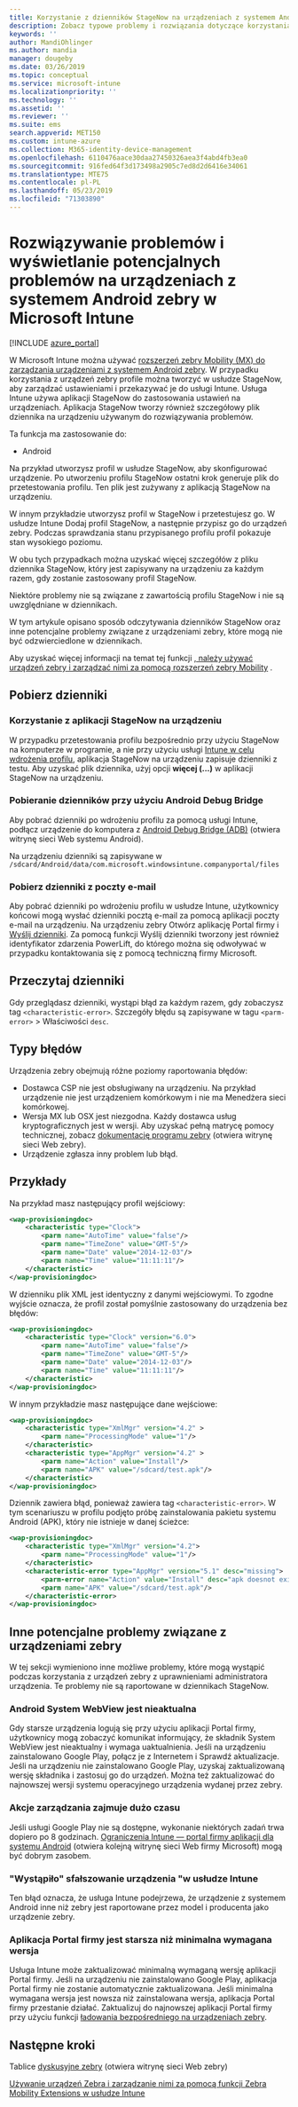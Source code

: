```yaml
---
title: Korzystanie z dzienników StageNow na urządzeniach z systemem Android zebry w Microsoft Intune na platformie Azure | Microsoft Docs
description: Zobacz typowe problemy i rozwiązania dotyczące korzystania z usługi StageNow na urządzeniach z systemem Android przy użyciu Microsoft Intune. Dowiedz się również, jak uzyskać dzienniki, i zapoznać się z przykładami dotyczącymi sposobu odczytywania dzienników pod kątem sukcesu lub błędów.
keywords: ''
author: MandiOhlinger
ms.author: mandia
manager: dougeby
ms.date: 03/26/2019
ms.topic: conceptual
ms.service: microsoft-intune
ms.localizationpriority: ''
ms.technology: ''
ms.assetid: ''
ms.reviewer: ''
ms.suite: ems
search.appverid: MET150
ms.custom: intune-azure
ms.collection: M365-identity-device-management
ms.openlocfilehash: 6110476aace30daa27450326aea3f4abd4fb3ea0
ms.sourcegitcommit: 916fed64f3d173498a2905c7ed8d2d6416e34061
ms.translationtype: MTE75
ms.contentlocale: pl-PL
ms.lasthandoff: 05/23/2019
ms.locfileid: "71303890"
---
```

# <a name="troubleshoot-and-see-potential-issues-on-android-zebra-devices-in-microsoft-intune"></a>Rozwiązywanie problemów i wyświetlanie potencjalnych problemów na urządzeniach z systemem Android zebry w Microsoft Intune

[!INCLUDE [azure_portal](./includes/azure_portal.md)]

W Microsoft Intune można używać [rozszerzeń zebry Mobility (MX) do zarządzania urządzeniami z systemem Android zebry](android-zebra-mx-overview.md). W przypadku korzystania z urządzeń zebry profile można tworzyć w usłudze StageNow, aby zarządzać ustawieniami i przekazywać je do usługi Intune. Usługa Intune używa aplikacji StageNow do zastosowania ustawień na urządzeniach. Aplikacja StageNow tworzy również szczegółowy plik dziennika na urządzeniu używanym do rozwiązywania problemów.

Ta funkcja ma zastosowanie do:

- Android

Na przykład utworzysz profil w usłudze StageNow, aby skonfigurować urządzenie. Po utworzeniu profilu StageNow ostatni krok generuje plik do przetestowania profilu. Ten plik jest zużywany z aplikacją StageNow na urządzeniu.

W innym przykładzie utworzysz profil w StageNow i przetestujesz go. W usłudze Intune Dodaj profil StageNow, a następnie przypisz go do urządzeń zebry. Podczas sprawdzania stanu przypisanego profilu profil pokazuje stan wysokiego poziomu.

W obu tych przypadkach można uzyskać więcej szczegółów z pliku dziennika StageNow, który jest zapisywany na urządzeniu za każdym razem, gdy zostanie zastosowany profil StageNow.

Niektóre problemy nie są związane z zawartością profilu StageNow i nie są uwzględniane w dziennikach.

W tym artykule opisano sposób odczytywania dzienników StageNow oraz inne potencjalne problemy związane z urządzeniami zebry, które mogą nie być odzwierciedlone w dziennikach.

Aby uzyskać więcej informacji na temat tej funkcji [, należy używać urządzeń zebry i zarządzać nimi za pomocą rozszerzeń zebry Mobility](android-zebra-mx-overview.md) .

## <a name="get-the-logs"></a>Pobierz dzienniki

### <a name="use-the-stagenow-app-on-the-device"></a>Korzystanie z aplikacji StageNow na urządzeniu
W przypadku przetestowania profilu bezpośrednio przy użyciu StageNow na komputerze w programie, a nie przy użyciu usługi [Intune w celu wdrożenia profilu](android-zebra-mx-overview.md#step-4-create-a-device-management-profile-in-stagenow), aplikacja StageNow na urządzeniu zapisuje dzienniki z testu. Aby uzyskać plik dziennika, użyj opcji **więcej (...)** w aplikacji StageNow na urządzeniu.

### <a name="get-logs-using-android-debug-bridge"></a>Pobieranie dzienników przy użyciu Android Debug Bridge
Aby pobrać dzienniki po wdrożeniu profilu za pomocą usługi Intune, podłącz urządzenie do komputera z [Android Debug Bridge (ADB)](https://developer.android.com/studio/command-line/adb) (otwiera witrynę sieci Web systemu Android).

Na urządzeniu dzienniki są zapisywane w `/sdcard/Android/data/com.microsoft.windowsintune.companyportal/files`

### <a name="get-logs-from-email"></a>Pobierz dzienniki z poczty e-mail
Aby pobrać dzienniki po wdrożeniu profilu w usłudze Intune, użytkownicy końcowi mogą wysłać dzienniki pocztą e-mail za pomocą aplikacji poczty e-mail na urządzeniu. Na urządzeniu zebry Otwórz aplikację Portal firmy i [Wyślij dzienniki](https://docs.microsoft.com/intune-user-help/send-logs-to-your-it-admin-by-email-android). Za pomocą funkcji Wyślij dzienniki tworzony jest również identyfikator zdarzenia PowerLift, do którego można się odwoływać w przypadku kontaktowania się z pomocą techniczną firmy Microsoft.

## <a name="read-the-logs"></a>Przeczytaj dzienniki

Gdy przeglądasz dzienniki, wystąpi błąd za każdym razem, gdy zobaczysz tag `<characteristic-error>`. Szczegóły błędu są zapisywane w tagu `<parm-error>` > Właściwości `desc`.

## <a name="error-types"></a>Typy błędów

Urządzenia zebry obejmują różne poziomy raportowania błędów:

- Dostawca CSP nie jest obsługiwany na urządzeniu. Na przykład urządzenie nie jest urządzeniem komórkowym i nie ma Menedżera sieci komórkowej.
- Wersja MX lub OSX jest niezgodna. Każdy dostawca usług kryptograficznych jest w wersji. Aby uzyskać pełną matrycę pomocy technicznej, zobacz [dokumentację programu zebry](http://techdocs.zebra.com/mx/) (otwiera witrynę sieci Web zebry).
- Urządzenie zgłasza inny problem lub błąd.

## <a name="examples"></a>Przykłady

Na przykład masz następujący profil wejściowy:

```xml
<wap-provisioningdoc>
    <characteristic type="Clock">
        <parm name="AutoTime" value="false"/>
        <parm name="TimeZone" value="GMT-5"/>
        <parm name="Date" value="2014-12-03"/>
        <parm name="Time" value="11:11:11"/>
    </characteristic>
</wap-provisioningdoc>
```

W dzienniku plik XML jest identyczny z danymi wejściowymi. To zgodne wyjście oznacza, że profil został pomyślnie zastosowany do urządzenia bez błędów:

```xml
<wap-provisioningdoc>
    <characteristic type="Clock" version="6.0">
        <parm name="AutoTime" value="false"/>
        <parm name="TimeZone" value="GMT-5"/>
        <parm name="Date" value="2014-12-03"/>
        <parm name="Time" value="11:11:11"/>
    </characteristic>
</wap-provisioningdoc>
```

W innym przykładzie masz następujące dane wejściowe:

```xml
<wap-provisioningdoc>
    <characteristic type="XmlMgr" version="4.2" >
        <parm name="ProcessingMode" value="1"/>
    </characteristic>
    <characteristic type="AppMgr" version="4.2" >
        <parm name="Action" value="Install"/>
        <parm name="APK" value="/sdcard/test.apk"/>
    </characteristic>
</wap-provisioningdoc>
```

Dziennik zawiera błąd, ponieważ zawiera tag `<characteristic-error>`. W tym scenariuszu w profilu podjęto próbę zainstalowania pakietu systemu Android (APK), który nie istnieje w danej ścieżce:

```xml
<wap-provisioningdoc>
    <characteristic type="XmlMgr" version="4.2">
        <parm name="ProcessingMode" value="1"/>
    </characteristic>
    <characteristic-error type="AppMgr" version="5.1" desc="missing">
        <parm-error name="Action" value="Install" desc="apk doesnot exist in the path"/>
        <parm name="APK" value="/sdcard/test.apk"/>
    </characteristic-error>
</wap-provisioningdoc>
```

## <a name="other-potential-issues-with-zebra-devices"></a>Inne potencjalne problemy związane z urządzeniami zebry

W tej sekcji wymieniono inne możliwe problemy, które mogą wystąpić podczas korzystania z urządzeń zebry z uprawnieniami administratora urządzenia. Te problemy nie są raportowane w dziennikach StageNow.

### <a name="android-system-webview-is-out-of-date"></a>Android System WebView jest nieaktualna

Gdy starsze urządzenia logują się przy użyciu aplikacji Portal firmy, użytkownicy mogą zobaczyć komunikat informujący, że składnik System WebView jest nieaktualny i wymaga uaktualnienia. Jeśli na urządzeniu zainstalowano Google Play, połącz je z Internetem i Sprawdź aktualizacje. Jeśli na urządzeniu nie zainstalowano Google Play, uzyskaj zaktualizowaną wersję składnika i zastosuj go do urządzeń. Można też zaktualizować do najnowszej wersji systemu operacyjnego urządzenia wydanej przez zebry.

### <a name="management-actions-take-a-long-time"></a>Akcje zarządzania zajmuje dużo czasu

Jeśli usługi Google Play nie są dostępne, wykonanie niektórych zadań trwa dopiero po 8 godzinach. [Ograniczenia Intune — portal firmy aplikacji dla systemu Android](https://support.microsoft.com/help/3211588/limitations-of-intune-company-portal-app-for-android-in-china) (otwiera kolejną witrynę sieci Web firmy Microsoft) mogą być dobrym zasobem.

### <a name="device-spoofing-suspected-shows-in-intune"></a>"Wystąpiło" sfałszowanie urządzenia "w usłudze Intune

Ten błąd oznacza, że usługa Intune podejrzewa, że urządzenie z systemem Android inne niż zebry jest raportowane przez model i producenta jako urządzenie zebry.

### <a name="company-portal-app-is-older-than-minimum-required-version"></a>Aplikacja Portal firmy jest starsza niż minimalna wymagana wersja

Usługa Intune może zaktualizować minimalną wymaganą wersję aplikacji Portal firmy. Jeśli na urządzeniu nie zainstalowano Google Play, aplikacja Portal firmy nie zostanie automatycznie zaktualizowana. Jeśli minimalna wymagana wersja jest nowsza niż zainstalowana wersja, aplikacja Portal firmy przestanie działać. Zaktualizuj do najnowszej aplikacji Portal firmy przy użyciu funkcji [ładowania bezpośredniego na urządzeniach zebry](android-zebra-mx-overview.md#sideload-the-company-portal-app).

## <a name="next-steps"></a>Następne kroki

Tablice [dyskusyjne zebry](https://developer.zebra.com/community/home/discussions) (otwiera witrynę sieci Web zebry)

[Używanie urządzeń Zebra i zarządzanie nimi za pomocą funkcji Zebra Mobility Extensions w usłudze Intune](android-zebra-mx-overview.md)
